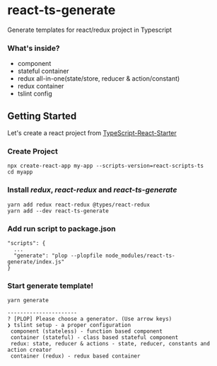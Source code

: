 # react-ts-generate
Generate templates for react/redux project in Typescript

### What's inside?
* component
* stateful container
* redux all-in-one(state/store, reducer & action/constant)
* redux container
* tslint config


## Getting Started
Let's create a react project from [TypeScript-React-Starter](https://github.com/Microsoft/TypeScript-React-Starter#typescript-react-starter)

### Create Project
```
npx create-react-app my-app --scripts-version=react-scripts-ts
cd myapp
```

### Install *redux*, *react-redux* and *react-ts-generate*
```
yarn add redux react-redux @types/react-redux
yarn add --dev react-ts-generate
```

### Add run script to package.json
```
"scripts": {
  ...
  "generate": "plop --plopfile node_modules/react-ts-generate/index.js"
}
 ```
 
 ### Start generate template!
 ```
 yarn generate
 
 ----------------------
? [PLOP] Please choose a generator. (Use arrow keys)
❯ tslint setup - a proper configuration 
  component (stateless) - function based component 
  container (stateful) - class based stateful component 
  redux: state, reducer & actions - state, reducer, constants and action creator
  container (redux) - redux based container 

 ```
